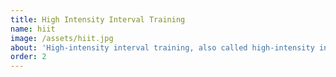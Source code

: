 ```yaml
---
title: High Intensity Interval Training
name: hiit
image: /assets/hiit.jpg
about: 'High-intensity interval training, also called high-intensity intermittent exercise or sprint interval training, is a form of interval training, a cardiovascular exercise strategy alternating short periods of intense anaerobic exercise with less intense recovery periods, until too exhausted to continue.'
order: 2
---
```


